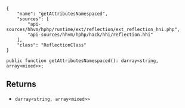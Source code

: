 ``` yamlmeta
{
    "name": "getAttributesNamespaced",
    "sources": [
        "api-sources/hhvm/hphp/runtime/ext/reflection/ext_reflection_hni.php",
        "api-sources/hhvm/hphp/hack/hhi/reflection.hhi"
    ],
    "class": "ReflectionClass"
}
```




``` Hack
public function getAttributesNamespaced(): darray<string, array<mixed>>;
```




## Returns




+ ` darray<string, array<mixed>> `
<!-- HHAPIDOC -->
